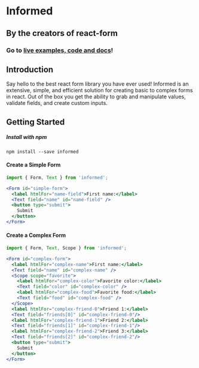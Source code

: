 # Informed

## By the creators of react-form

### Go to [live examples, code and docs](https://joepuzzo.github.io/informed)!

## Introduction

Say hello to the best react form library you have ever used! Informed is an extensive, simple, and efficient solution for creating basic to complex forms in react. Out of the box you get the ability to grab and manipulate values, validate fields, and create custom inputs.

## Getting Started

##### Install with npm
```
npm install --save informed
```

#### Create a Simple Form

```jsx
import { Form, Text } from 'informed';

<Form id="simple-form">
  <label htmlFor="name-field">First name:</label>
  <Text field="name" id="name-field" />
  <button type="submit">
    Submit
  </button>
</Form>
```

#### Create a Complex Form

```jsx
import { Form, Text, Scope } from 'informed';

<Form id="complex-form">
  <label htmlFor="complex-name">First name:</label>
  <Text field="name" id="complex-name" />
  <Scope scope="favorite">
    <label htmlFor="complex-color">Favorite color:</label>
    <Text field="color" id="complex-color" />
    <label htmlFor="complex-food">Favorite food:</label>
    <Text field="food" id="complex-food" />
  </Scope>
  <label htmlFor="complex-friend-0">Friend 1:</label>
  <Text field="friends[0]" id="complex-friend-0"/>
  <label htmlFor="complex-friend-1">Friend 2:</label>
  <Text field="friends[1]" id="complex-friend-1"/>
  <label htmlFor="complex-friend-2">Friend 3:</label>
  <Text field="friends[2]" id="complex-friend-2"/>
  <button type="submit">
    Submit
  </button>
</Form>
```
